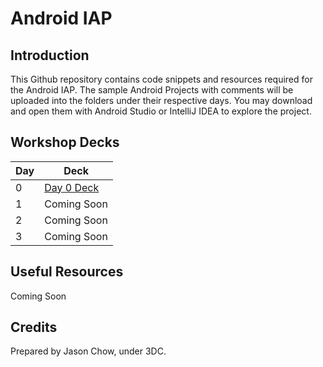 # Android IAP
## Introduction
This Github repository contains code snippets and resources required for the Android IAP. The sample Android Projects with comments will be uploaded into the folders under their respective days. You may download and open them with Android Studio or IntelliJ IDEA to explore the project.

## Workshop Decks
| Day   | Deck          |
| ---   | ---           |
| 0     | [Day 0 Deck](https://sutdapac-my.sharepoint.com/:p:/g/personal/jason_chow_mymail_sutd_edu_sg/ETnjSbngMpxFuZTlwzIptMoBi885926cFoBku5uvBl2xag?e=kuCaxQ)
| 1     | Coming Soon   |
| 2     | Coming Soon   |
| 3     | Coming Soon   |

## Useful Resources
Coming Soon

## Credits
Prepared by Jason Chow, under 3DC.
